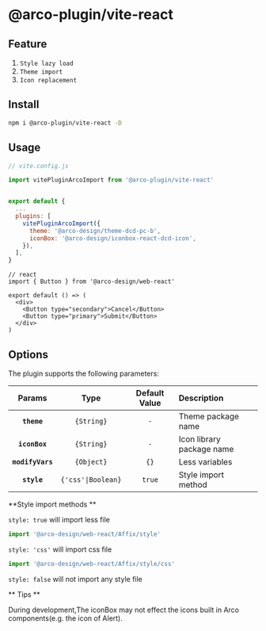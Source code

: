 # @arco-plugin/vite-react

## Feature

1. `Style lazy load`
2. `Theme import`
3. `Icon replacement`

## Install

```bash
npm i @arco-plugin/vite-react -D
```

## Usage

```js
// vite.config.js

import vitePluginArcoImport from '@arco-plugin/vite-react'


export default {
  ...
  plugins: [    
    vitePluginArcoImport({
      theme: '@arco-design/theme-dcd-pc-b',
      iconBox: '@arco-design/iconbox-react-dcd-icon',
    }),
  ],  
}
```

```tsx
// react
import { Button } from '@arco-design/web-react'

export default () => (
  <div>
    <Button type="secondary">Cancel</Button>
    <Button type="primary">Submit</Button>    
  </div>
)
```

## Options

The plugin supports the following parameters:

|Params|Type|Default Value|Description|
|:--:|:--:|:-----:|:----------|
|**`theme`**|`{String}`|`-`|Theme package name|
|**`iconBox`**|`{String}`|`-`|Icon library package name|
|**`modifyVars`**|`{Object}`|`{}`|Less variables|
|**`style`**|`{'css'\|Boolean}`|`true`| Style import method|

**Style import methods **

`style: true` will import less file

```js
import '@arco-design/web-react/Affix/style'
```

`style: 'css'` will import css file

```js
import '@arco-design/web-react/Affix/style/css'
```

`style: false` will not import any style file


** Tips **

 During development,The iconBox may not effect the icons built in Arco components(e.g. the icon of Alert).
